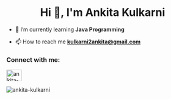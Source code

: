 <h1 align="center">Hi 👋, I'm Ankita Kulkarni</h1>

 - 🌱 I’m currently learning **Java Programming**

 - 📫 How to reach me **kulkarni2ankita@gmail.com**

<h3 align="left">Connect with me:</h3>
<p align="left">
<a href="https://linkedin.com/in/ankita-kulkarni-8966aa206" target="blank"><img align="center" src="https://raw.githubusercontent.com/rahuldkjain/github-profile-readme-generator/master/src/images/icons/Social/linked-in-alt.svg" alt="ankita-kulkarni-8966aa206" height="30" width="40" /></a>
</p>

<p><img align="center" src="https://github-readme-stats.vercel.app/api/top-langs?username=ankita-kulkarni&show_icons=true&locale=en&layout=compact" alt="ankita-kulkarni" /></p>
